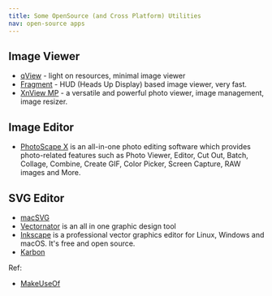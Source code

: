 ```yaml
---
title: Some OpenSource (and Cross Platform) Utilities
nav: open-source apps
---
```


## Image Viewer

* [qView](https://interversehq.com/qview/) - light on resources, minimal image viewer
* [Fragment](http://www.fragmentapp.info/) - HUD (Heads Up Display) based image viewer, very fast.
* [XnView MP](https://www.xnview.com/en/xnviewmp/) - a versatile and powerful photo viewer, image management, image resizer.

## Image Editor

* [PhotoScape X](http://x.photoscape.org/) is an all-in-one photo editing software which provides photo-related features 
such as Photo Viewer, Editor, Cut Out, Batch, Collage, Combine, Create GIF, Color Picker, Screen Capture, RAW images and More.

## SVG Editor

* [macSVG](https://macsvg.org)
* [Vectornator](https://vectornator.io/) is an all in one graphic design tool
* [Inkscape](https://inkscape.org/) is a professional vector graphics editor for Linux, Windows and macOS. It's free and open source.
* [Karbon](https://www.calligra.org/karbon/)

Ref:

* [MakeUseOf](https://www.makeuseof.com)
